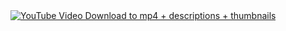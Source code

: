 <a href="https://github.com/RGGH/rng/blob/master/ytapithumbget.py">
  <img src="youtube-download-videos.png" alt="YouTube Video Download to mp4 + descriptions + thumbnails" style="">
</a> 
